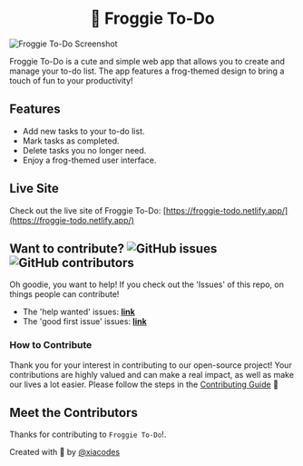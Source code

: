 <h1 align=center> 🐸 Froggie To-Do </h1>



![Froggie To-Do Screenshot](https://github.com/xiacodes/Froggie-To-Do/assets/113255772/746b576f-8331-4a74-b76b-41eef4e631e9)

Froggie To-Do is a cute and simple web app that allows you to create and manage your to-do list. The app features a frog-themed design to bring a touch of fun to your productivity!



## Features

- Add new tasks to your to-do list.
- Mark tasks as completed.
- Delete tasks you no longer need.
- Enjoy a frog-themed user interface.

## Live Site

Check out the live site of Froggie To-Do: [https://froggie-todo.netlify.app/](https://froggie-todo.netlify.app/)

## Want to contribute? ![GitHub issues](https://img.shields.io/github/issues/xiacodes/Froggie-To-Do?style=flat-square&color=8ecae6) ![GitHub contributors](https://img.shields.io/github/contributors/xiacodes/Froggie-To-Do?style=flat-square&color=e5989b)
Oh goodie, you want to help! If you check out the 'Issues' of this repo, on things people can contribute!
- The 'help wanted' issues: [**link**](https://github.com/xiacodes/Froggie-To-Do/labels/help%20wanted)
- The 'good first issue' issues: [**link**](https://github.com/xiacodes/Froggie-To-Do/labels/good%20first%20issue)

### How to Contribute

Thank you for your interest in contributing to our open-source project! Your contributions are highly valued and can make a real impact, as well as make our lives a lot easier. Please follow the steps in the [Contributing Guide](CONTRIBUTING.md)
🏾

## Meet the Contributors 

Thanks for contributing to `Froggie To-Do`!.

<!-- readme: contributors -start -->
<!-- readme: contributors -end -->




Created with 💚 by [@xiacodes](https://github.com/xiacodes)
